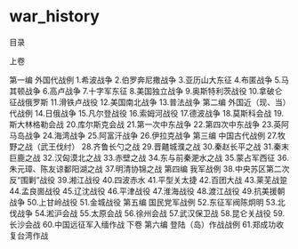 war_history
===========
目录

上卷

第一编 外国代战例
1.希波战争
2.伯罗奔尼撒战争
3.亚历山大东征
4.布匿战争
5.马其顿战争
6.高卢战争
7.十字军东征
8.美国独立战争
9.奥斯特利茨战役
10.拿破仑征战俄罗斯
11.滑铁卢战役
12.美国南北战争
13.普法战争
第二编 外国近（现、当）代战例
14.日俄战争
15.凡尔登战役
16.索姆河战役
17.德波战争
18.莫斯科会战
19.斯大林格勒会战
20.库尔斯克会战
21.第一次中东战争
22.第四次中东战争
23.英阿马岛战争
24.海湾战争
25.阿富汗战争
26.伊拉克战争
第三编 中国古代战例
27.牧野之战（武王伐纣）
28.齐鲁长勺之战
29.晋齄城濮之战
30.秦赵长平之战
31.秦末巨鹿之战
32.汉匈漠北之战
33.赤壁之战
34.东与前秦淝水之战
35.蒙占军西征
36.朱元璋、陈友谅鄱阳湖之战
37.明清协锦之战
第四编 我军战例
38.中央苏区第二次反“围剿”战役
39.湘江战役
40.四波赤水
41.平型关太捷
42.百团大战
43.莱芜战跫
44.孟良崮战役
45.辽沈战役
46.平津战役
47.淮海战役
48.渡江战役
49.抗美援朝战争
50.上甘岭战役
51.金城战役
第五编 国民党军战例
52.东征军阀陈炯明
53.北伐战争
54.淞沪会战
55.太原会战
56.徐州会战
57.武汉保卫战
58.昆仑关战役
59.长沙会战
60.中国远征军入缅作战
下卷
第六编 登陆（岛）作战战例
61.郑成功收复台湾作战
